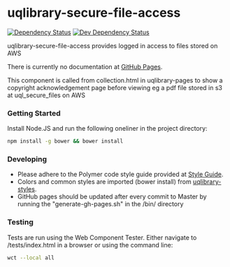 # uqlibrary-secure-file-access

[![Dependency Status](https://david-dm.org/uqlibrary/uqlibrary-secure-file-access.svg)](https://david-dm.org/uqlibrary/uqlibrary-secure-file-access)
[![Dev Dependency Status](https://david-dm.org/uqlibrary/uqlibrary-secure-file-access/dev-status.svg)](https://david-dm.org/uqlibrary/uqlibrary-secure-file-access?type=dev)

uqlibrary-secure-file-access provides logged in access to files stored on AWS

There is currently no documentation at [GitHub Pages](http://uqlibrary.github.io/uqlibrary-secure-file-access).

This component is called from collection.html in uqlibrary-pages to show a copyright acknowledgement page before viewing eg a pdf file stored in s3 at uql_secure_files on AWS

### Getting Started
Install Node.JS and run the following oneliner in the project directory:
```sh
npm install -g bower && bower install
```

### Developing
- Please adhere to the Polymer code style guide provided at [Style Guide](http://polymerelements.github.io/style-guide/). 
- Colors and common styles are imported (bower install) from [uqlibrary-styles](http://github.com/uqlibrary/uqlibrary-styles).
- GitHub pages should be updated after every commit to Master by running the "generate-gh-pages.sh" in the /bin/ directory

### Testing
Tests are run using the Web Component Tester. Either navigate to /tests/index.html in a browser or using the command line:
```sh
wct --local all
```
